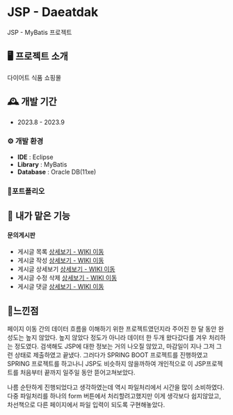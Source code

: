 # JSP - Daeatdak
JSP - MyBatis 프로젝트

## 🖥️ 프로젝트 소개
다이어트 식품 쇼핑몰<br>


## 🕰️ 개발 기간
* 2023.8 - 2023.9


### ⚙️ 개발 환경
- **IDE** : Eclipse
- **Library** : MyBatis
- **Database** : Oracle DB(11xe)

### 📌포트폴리오


## 📌 내가 맡은 기능
#### 문의게시판
- 게시글 목록 <a href="https://github.com/HyeongJunIm/JSPproject_daEatdak/wiki/%EA%B2%8C%EC%8B%9C%EA%B8%80-%EB%AA%A9%EB%A1%9D" >상세보기 - WIKI 이동</a>
- 게시글 작성 <a href="https://github.com/HyeongJunIm/JSPproject_daEatdak/wiki/%EA%B2%8C%EC%8B%9C%EA%B8%80-%EC%9E%91%EC%84%B1" >상세보기 - WIKI 이동</a>
- 게시글 상세보기 <a href="https://github.com/HyeongJunIm/JSPproject_daEatdak/wiki/%EA%B2%8C%EC%8B%9C%ED%8C%90-%EC%83%81%EC%84%B8-%EB%B3%B4%EA%B8%B0" >상세보기 - WIKI 이동</a>
- 게시글 수정 삭제 <a href="https://github.com/HyeongJunIm/JSPproject_daEatdak/wiki/%EA%B2%8C%EC%8B%9C%EA%B8%80-%EC%88%98%EC%A0%95%2C-%EC%82%AD%EC%A0%9C" >상세보기 - WIKI 이동</a>
- 게시글 댓글 <a href="https://github.com/HyeongJunIm/JSPproject_daEatdak/wiki/%EA%B2%8C%EC%8B%9C%EA%B8%80-%EB%8C%93%EA%B8%80" >상세보기 - WIKI 이동</a>


## 📌느낀점

페이지 이동 간의 데이터 흐름을 이해하기 위한 프로젝트였던지라 주어진 한 달 동안 완성도는 높지 않았다. 높지 않았다 정도가 아니라 데이터 한 두개 왔다갔다를 겨우 처리하는 정도였다. 
검색해도 JSP에 대한 정보는 거의 나오질 않았고, 마감일이 지나 그저 그런 상태로 제출하였고 끝냈다. 그러다가 SPRING BOOT 프로젝트를 진행하였고 SPRING 프로젝트를 하고나니
JSP도 비슷하지 않을까하여 개인적으로 이 JSP프로젝트를 처음부터 끝까지 일주일 동안 뜯어고쳐보았다.

나름 순탄하게 진행되었다고 생각하였는데 역시 파일처리에서 시간을 많이 소비하였다. 다중 파일처리를 하나의 form 버튼에서 처리할려고했지만 
이게 생각보다 쉽지않았고, 차선책으로 다른 페이지에서 파일 입력이 되도록 구현해놓았다.
